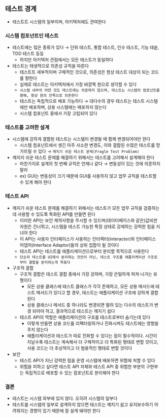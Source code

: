 ## 테스트 경계

- 테스트트 시스템의 일부이며, 아키텍처에도 관여한다

### 시스템 컴포넌트인 테스트

- 테스트에는 많은 종류가 있다 &rarr; 단위 테스트, 통합 테스트, 인수 테스트, 기능 테슽, TDD 테스트 등등
    - 하지만 아키텍처 관점에서는 모든 테스트가 동일하다
- 테스트는 태생적으로 의존성 규칙을 따른다
    - 테스트트 세부적이며 구체적인 것으로, 의존성은 항상 테스트 대상이 되는 코드를 향한다
    - 실제로 테스트는 아키텍처에서 가장 바깥쪽 원으로 생각할 수 있다
    - `시스템 내부의 어떤 것도 테스트에는 의존하지 않으며, 테스트는 시스템의 컴포넌트를 향해, 항상 원의 안쪽으로 의존한다`
    - 테스트는 독립적으로 배포 가능하다 &rarr; 대다수의 경우 테스트는 테스트 시스템에만 배포하며, 상용 시스템에는 배포하지 않는다
    - 시스템 컴포넌트 중에서 가장 고립되어 있다

### 테스트를 고려한 설계

- 시스템에 강하게 결합된 테스트는 시스템이 변경될 때 함께 변경되어야만 한다
    - 시스템 컴포넌트에서 생긴 아주 사소한 변경도, 이와 결합된 수많은 테스트를 망가뜨릴 수 있다 &rarr; `깨지기 쉬운 테스트 문제(Fragle Test Problem)`
- 깨지지 쉬운 테스트 문제를 해결하기 위해서는 테스트를 고려해서 설계해야 한다
    - 마찬가지로 설계의 첫 번째 규칙은 언제나 같다 &rarr; 변동성이 있는 것에 의존하지 말라
    - ex) GUI는 변동성이 크기 때문에 GUI를 사용하지 않고 업무 규칙을 테스트할 수 있게 해야 한다

### 테스트 API

- 깨지기 쉬운 테스트 문제를 해결하기 위해서는 테스트가 모든 업무 규칙을 검증하는 데 사용할 수 있도록 특화된 API를 만들면 된다
    - 이러한 API는 보안 제약사항을 무시할 수 있드며(데이터베이스와 같은)값비싼 자원은 건너뛰고, 시스템을 테스트 가능한 특정 상태로 강제하는 강력한 힘을 지녀야 한다
    - 이 API는 사용자 인터페이스가 사용하는 인터렉터(interactor)와 인터페이스 어댑어(Interface Adaptor)들의 상위 집합이 될 것이다
    - 테스트 API는 테스트를 애플리케이션으로부터 분리할 목적으로 사용한다
    - `단순히 테스트를 UI에서 분리하는 것만이 아닌, 테스트 구조를 애플리케이션 구조로부터 결합을 분리하는게 목표다`
- 구조적 결합
    - 구조적 결합은 테스트 결합 중에서 가장 강하며, 가장 은밀하게 퍼져 나가는 유형이다
        - 모든 상용 클래스에 테스트 클래스가 각각 존재하고, 모든 상용 메서드에 테스트 메서드가 있다고 할 경우, 테스트는 애플리케이션 구조에 강하게 결합된다
        - 상용 클래스나 메서드 중 하나라도 변경되면 딸려 있는 다수의 테스트가 변경 되어야 하고, 결과적으로 테스트는 깨지기 쉽다
    - 테스트 API의 역할은 애플리케이션의 구조를 테스트로부터 숨기는데 있다
        - 이렇게 만들면 상용 코드를 리팩터링하거나 진화시켜도 테스트에는 영향을 주지 않는다
        - 애플리케이션과 테스트가 따로 진화할 수 있다는 점이 필수적이다. 시간이 지날수록 테스트는 계속해서 더 구체적이고 더 특화된 형태로 변할 것이고, 사용 코드는 더 추상적이고 더 범용적인 형태로 변할
          것이다
- 보안
    - 테스트 API가 지닌 강력한 힘을 운영 시스템에 배포하면 위험에 처할 수 있다
    - 위험을 피하고 싶다면 테스트 API 자체와 테스트 API 중 위험한 부분의 구현부는 독립적으로 배포할 수 있는 컴포넌트로 분리해야 한다

### 결론

- 테스트는 시스템 외부에 있지 않다. 오히려 시스템의 일부다
- 테스트를 시스템의 일부로 설계하지 않으면 테스트는 깨지기 쉽고 유지보수하기 어려워지는 경향이 있기 때문에 잘 설계 돼야만 한다